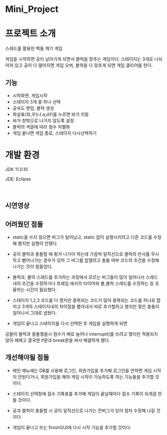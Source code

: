 # Mini_Project

# 프로젝트 소개

스레드를 활용한 벽돌 깨기 게임

게임을 시작하면 공이 날아가게 되면서 블럭을 맞추는 게임이다. 스테이지는 3개로 나뉘어져 있고 공이 다 떨어지면 게임 오버, 블럭을 다 맞추게 되면 게임 클리어를 한다.





## 기능

* 시작화면, 게임시작
* 스테이지 3개 중 하나 선택
* 공속도 랜덤, 블럭 생성
* 화살표(좌,우)나 a,d키를 누르면 바가 이동
* 바가 창밖으로 나가지 않도록 설정
* 블럭의 색깔에 따라 점수 차별화
* 게임 끝나면 게임 종료, 스테이지 다시선택하기







# 개발 환경

JDK 11.0.10

JDE: Eclipse



​	







## 시연영상





























## 어려웠던 점들

* static을 쓰지 않으면 버그가 일어났고, static 없이 실행시키려고 다른 코드를 수정해 봤지만 실행이 안됐다.
* 공이 블럭과 충돌할 때 튕겨 나가야 하는데 가끔씩 일직선으로 블럭의 반사를 무시하고 뻗어나가는 경우가 있어 그 버그를 없앨려고 충돌 여부 코드의 조건을 수정해 나가는 것이 힘들었다.

* 블럭과, 볼의 스레드를 추가하는 과정에서 모르는 버그들이 많이 일어나서 스레드 내의 조건을 수정하거나 프레임 에서의 타이머와 볼,블럭 스레드를 수정하는 등 조율하는 시간이 필요했다.
* 스테이지 1,2,3 코드를 다 짰지만 중복되는 코드가 많아 중복되는 코드를 하나로 합치고 3개의 스테이지내의 차이점을 뽑아내서 따로 추가할려고 했지만 잦은 충돌이 일어나서 그대로 냅뒀다.

* 게임이 끝나고 스테이지를 다시 선택한 후 게임을 실행하게 되면

공들이 블럭과 충돌했을시 점수가 배로 늘어나 interrupt()를 쓰려고 했지만 적용되지 않아 헤메고 결국엔  if문과 break문을 써서 해결하게 됐다.





## 개선해야될 점들

* 메인 메뉴에는 DB를 사용해 로그인, 회원가입을 추가해 로그인을 안하면 게임 시작이 안된다거나, 회원가입을 해야 게임 시작이 가능하도록  하는 기능들을 추가할 것이다.

* 스테이지 선택창에 점수 기록표를 추가해 게임이 끝날때마다 점수 기록이 되게끔 만들 것이다.

* 공과 블럭이 충돌할 시 공이 일직선으로 나가는 잔버그가 있어 점차 수정해 나갈 것이다.
* 게임이 끝나고 뜨는 finishGUI에 다시 시작 기능을 추가할 것이다.

